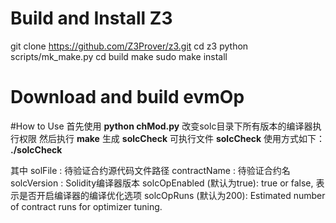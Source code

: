 # Build and Install Z3
git clone https://github.com/Z3Prover/z3.git
cd z3
python scripts/mk_make.py
cd build
make
sudo make install

# Download and build evmOp


#How to Use
首先使用 **python chMod.py** 改变solc目录下所有版本的编译器执行权限
然后执行 **make** 生成  **solcCheck** 可执行文件
  **solcCheck** 使用方式如下：
**./solcCheck <solFile> <contractName> <solcVersion> <solcOpEnabled> <solcOpRuns>**

其中
solFile : 待验证合约源代码文件路径
contractName : 待验证合约名
solcVersion : Solidity编译器版本
solcOpEnabled (默认为true): true or false, 表示是否开启编译器的编译优化选项
solcOpRuns (默认为200): Estimated number of contract runs for optimizer tuning.
